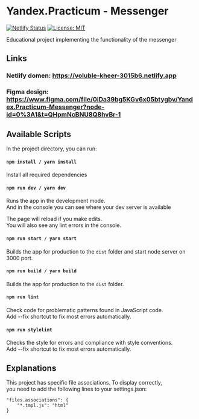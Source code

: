 # Yandex.Practicum - Messenger

[![Netlify Status](https://api.netlify.com/api/v1/badges/9c68d4e2-9ba2-4ec1-a9fd-014200bd7d43/deploy-status)](https://app.netlify.com/sites/voluble-kheer-3015b6/deploys)
[![License: MIT](https://img.shields.io/badge/License-MIT-yellow.svg)](https://opensource.org/licenses/MIT)



Educational project implementing the functionality of the messenger

## Links
### Netlify domen: https://voluble-kheer-3015b6.netlify.app
### Figma design: https://www.figma.com/file/0iDa39bg5KGv6x05btygbv/Yandex.Practicum-Messenger?node-id=0%3A1&t=QHpmNcBNU8Q8hvBr-1


## Available Scripts

In the project directory, you can run:

#### `npm install / yarn install` 

Install all required dependencies 

#### `npm run dev / yarn dev`

Runs the app in the development mode.\
And in the console you can see where your dev server is available

The page will reload if you make edits.\
You will also see any lint errors in the console.

#### `npm run start / yarn start`

Builds the app for production to the `dist` folder and start node server on 3000 port.

#### `npm run build / yarn build`

Builds the app for production to the `dist` folder.

#### `npm run lint`

Check code for problematic patterns found in JavaScript code.\
Add --fix shortcut to fix most errors automatically.

#### `npm run stylelint`

Checks the style for errors and compliance with style conventions.\
Add --fix shortcut to fix most errors automatically.

## Explanations
This project has specific file associations. To display correctly,\
you need to add the following lines to your settings.json:

```
"files.associations": {
    "*.tmpl.js": "html"
}
```

